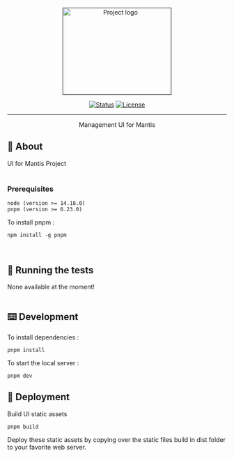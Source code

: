 <p align="center">
  <a href="" rel="noopener">
 <img width=250px height=200px src="src/assets/mantis-logo-full-transparent.png" alt="Project logo"></a>
</p>

<div align="center">

[![Status](https://img.shields.io/badge/status-active-success.svg)]()
[![License](https://img.shields.io/badge/License-Apache_2.0-blue.svg)](/LICENSE)

</div>

---

<p align="center"> Management UI for Mantis
    <br>
</p>

## 🧐 About <a name = "about"></a>

UI for Mantis Project
<br/><br/>

### Prerequisites

```
node (version >= 14.18.0)
pnpm (version >= 6.23.0)
```
To install pnpm :
```
npm install -g pnpm
```

<br/>

## 🔧 Running the tests <a name = "tests"></a>

None available at the moment!
<br/><br/>

## ⌨️ Development <a name="development"></a>
To install dependencies :
``` 
pnpm install 
```
To start the local server :
``` 
pnpm dev 
```

## 🚀 Deployment <a name = "deployment"></a>

Build UI static assets

```
pnpm build
```

Deploy these static assets by copying over the static files build in dist folder to your favorite web server.
